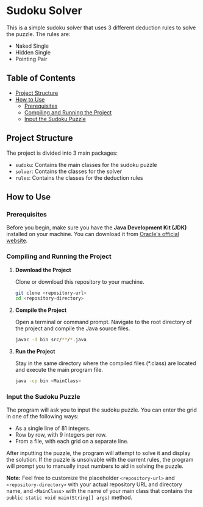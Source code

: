 # Sudoku Solver

This is a simple sudoku solver that uses 3 different deduction rules to solve the puzzle. The rules are:
- Naked Single
- Hidden Single
- Pointing Pair

## Table of Contents
- [Project Structure](#project-structure)
- [How to Use](#how-to-use)
   - [Prerequisites](#prerequisites)
   - [Compiling and Running the Project](#compiling-and-running-the-project)
   - [Input the Sudoku Puzzle](#input-the-sudoku-puzzle)

## Project Structure

The project is divided into 3 main packages:
- `sudoku`: Contains the main classes for the sudoku puzzle
- `solver`: Contains the classes for the solver
- `rules`: Contains the classes for the deduction rules

## How to Use

### Prerequisites

Before you begin, make sure you have the **Java Development Kit (JDK)** installed on your machine. You can download it from [Oracle's official website](https://www.oracle.com/java/technologies/javase-jdk15-downloads.html).

### Compiling and Running the Project

1. **Download the Project**

   Clone or download this repository to your machine.

   ```sh
   git clone <repository-url>
   cd <repository-directory>
    ```
2. **Compile the Project**

   Open a terminal or command prompt. Navigate to the root directory of the project and compile the Java source files.

   ```sh
   javac -d bin src/**/*.java
   ```
   
3. **Run the Project**

   Stay in the same directory where the compiled files (*.class) are located and execute the main program file.

   ```sh
   java -cp bin <MainClass>
    ```
   
### Input the Sudoku Puzzle

The program will ask you to input the sudoku puzzle. You can enter the grid in one of the following ways:  
- As a single line of 81 integers.
- Row by row, with 9 integers per row.
- From a file, with each grid on a separate line.

After inputting the puzzle, the program will attempt to solve it and display the solution. If the puzzle is 
unsolvable with the current rules, the program will prompt you to manually input numbers to aid in solving the puzzle.

**Note:**
Feel free to customize the placeholder `<repository-url>` and `<repository-directory>` with your actual repository URL and directory name, and `<MainClass>` with the name of your main class that contains the `public static void main(String[] args)` method.
